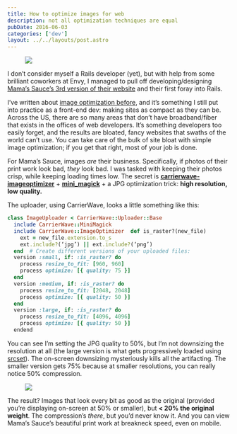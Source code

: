 ```yaml
---
title: How to optimize images for web
description: not all optimization techniques are equal
pubDate: 2016-06-03
categories: ['dev']
layout: ../../layouts/post.astro
---
```


<figure><img src="https://miro.medium.com/max/1400/1*-NIO56PqC98E1k9ruqQ5Kw.jpeg"></figure>

I don’t consider myself a Rails developer (yet), but with help from some brilliant coworkers at
Envy, I managed to pull off developing/designing
[Mama’s Sauce’s 3rd version of their website](http://mamas-sauce.com) and their first foray into
Rails.

I’ve written about
[image optimization before](http://madewithenvy.com/ecosystem/articles/2014/image-optimization/),
and it’s something I still put into practice as a front-end dev: making sites as compact as they can
be. Across the US, there are so many areas that don’t have broadband/fiber that exists in the
offices of web developers. It’s something developers too easily forget, and the results are bloated,
fancy websites that swaths of the world can’t use. You can take care of the bulk of site bloat with
simple image optimization; if you get that right, most of your job is done.

For Mama’s Sauce, images _are_ their business. Specifically, if photos of their print work look bad,
_they_ look bad. I was tasked with keeping their photos crisp, while keeping loading times low. The
secret is [**carrierwave-imageoptimizer**](https://github.com/jtescher/carrierwave-imageoptimizer) +
[**mini_magick**](https://github.com/minimagick/minimagick) + a JPG optimization trick: **high
resolution, low quality.**

The uploader, using CarrierWave, looks a little something like this:

```rb
class ImageUploader < CarrierWave::Uploader::Base
  include CarrierWave::MiniMagick
  include CarrierWave::ImageOptimizer  def is_raster?(new_file)
    ext = new_file.extension.to_s
    ext.include?(‘jpg’) || ext.include?(‘png’)
  end  # Create different versions of your uploaded files:
  version :small, if: :is_raster? do
    process resize_to_fit: [960, 960]
    process optimize: [{ quality: 75 }]
  end
  version :medium, if: :is_raster? do
    process resize_to_fit: [2048, 2048]
    process optimize: [{ quality: 50 }]
  end
  version :large, if: :is_raster? do
    process resize_to_fit: [4096, 4096]
    process optimize: [{ quality: 50 }]
  endend
```

You can see I’m setting the JPG quality to 50%, but I’m not downsizing the resolution at all (the
large version is what gets progressively loaded using
[srcset](https://css-tricks.com/responsive-images-youre-just-changing-resolutions-use-srcset/)). The
on-screen downsizing mysteriously kills all the artifacting. The smaller version gets 75% because at
smaller resolutions, you can really notice 50% compression.

<figure><img src="https://miro.medium.com/max/60/1*xXCEeIYyVycM6VkNwCfJRA.jpeg?q=20"></figure>

The result? Images that look every bit as good as the original (provided you’re displaying on-screen
at 50% or smaller), but **< 20% the original weight**. The compression’s _there_, but you’d never
know it. And you can view Mama’s Sauce’s beautiful print work at breakneck speed, even on mobile.
